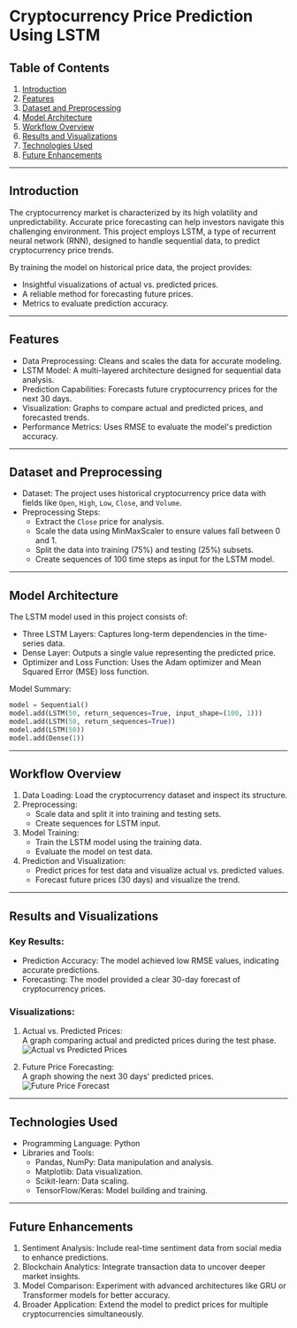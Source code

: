 # Cryptocurrency Price Prediction Using LSTM

## Table of Contents
1. [Introduction](#introduction)
2. [Features](#features)
3. [Dataset and Preprocessing](#dataset-and-preprocessing)
4. [Model Architecture](#model-architecture)
5. [Workflow Overview](#workflow-overview)
6. [Results and Visualizations](#results-and-visualizations)
7. [Technologies Used](#technologies-used)
8. [Future Enhancements](#future-enhancements)

---

## Introduction
The cryptocurrency market is characterized by its high volatility and unpredictability. Accurate price forecasting can help investors navigate this challenging environment. This project employs LSTM, a type of recurrent neural network (RNN), designed to handle sequential data, to predict cryptocurrency price trends.

By training the model on historical price data, the project provides:
- Insightful visualizations of actual vs. predicted prices.
- A reliable method for forecasting future prices.
- Metrics to evaluate prediction accuracy.

---

## Features
- Data Preprocessing: Cleans and scales the data for accurate modeling.
- LSTM Model: A multi-layered architecture designed for sequential data analysis.
- Prediction Capabilities: Forecasts future cryptocurrency prices for the next 30 days.
- Visualization: Graphs to compare actual and predicted prices, and forecasted trends.
- Performance Metrics: Uses RMSE to evaluate the model's prediction accuracy.

---

## Dataset and Preprocessing
- Dataset: The project uses historical cryptocurrency price data with fields like `Open`, `High`, `Low`, `Close`, and `Volume`.
- Preprocessing Steps:
  - Extract the `Close` price for analysis.
  - Scale the data using MinMaxScaler to ensure values fall between 0 and 1.
  - Split the data into training (75%) and testing (25%) subsets.
  - Create sequences of 100 time steps as input for the LSTM model.

---

## Model Architecture
The LSTM model used in this project consists of:
- Three LSTM Layers: Captures long-term dependencies in the time-series data.
- Dense Layer: Outputs a single value representing the predicted price.
- Optimizer and Loss Function: Uses the Adam optimizer and Mean Squared Error (MSE) loss function.

Model Summary:
```python
model = Sequential()
model.add(LSTM(50, return_sequences=True, input_shape=(100, 1)))
model.add(LSTM(50, return_sequences=True))
model.add(LSTM(50))
model.add(Dense(1))
```

---

## Workflow Overview
1. Data Loading: Load the cryptocurrency dataset and inspect its structure.
2. Preprocessing: 
   - Scale data and split it into training and testing sets.
   - Create sequences for LSTM input.
3. Model Training:
   - Train the LSTM model using the training data.
   - Evaluate the model on test data.
4. Prediction and Visualization:
   - Predict prices for test data and visualize actual vs. predicted values.
   - Forecast future prices (30 days) and visualize the trend.

---

## Results and Visualizations
### Key Results:
- Prediction Accuracy: The model achieved low RMSE values, indicating accurate predictions.
- Forecasting: The model provided a clear 30-day forecast of cryptocurrency prices.

### Visualizations:
1. Actual vs. Predicted Prices:  
   A graph comparing actual and predicted prices during the test phase.  
   ![Actual vs Predicted Prices](path-to-your-plot.png)

2. Future Price Forecasting:  
   A graph showing the next 30 days' predicted prices.  
   ![Future Price Forecast](path-to-your-forecast-plot.png)

---

## Technologies Used
- Programming Language: Python
- Libraries and Tools:
  - Pandas, NumPy: Data manipulation and analysis.
  - Matplotlib: Data visualization.
  - Scikit-learn: Data scaling.
  - TensorFlow/Keras: Model building and training.

---

## Future Enhancements
1. Sentiment Analysis: Include real-time sentiment data from social media to enhance predictions.
2. Blockchain Analytics: Integrate transaction data to uncover deeper market insights.
3. Model Comparison: Experiment with advanced architectures like GRU or Transformer models for better accuracy.
4. Broader Application: Extend the model to predict prices for multiple cryptocurrencies simultaneously.

